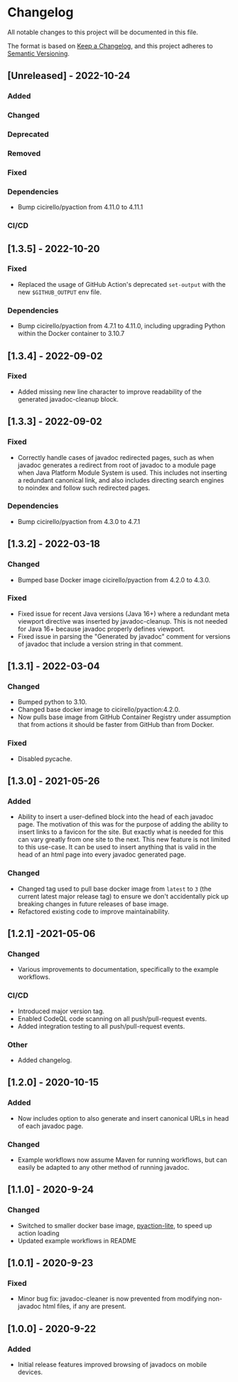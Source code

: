 # Changelog
All notable changes to this project will be documented in this file.

The format is based on [Keep a Changelog](https://keepachangelog.com/en/1.0.0/),
and this project adheres to [Semantic Versioning](https://semver.org/spec/v2.0.0.html).

## [Unreleased] - 2022-10-24

### Added
  
### Changed

### Deprecated

### Removed

### Fixed

### Dependencies
* Bump cicirello/pyaction from 4.11.0 to 4.11.1

### CI/CD


## [1.3.5] - 2022-10-20

### Fixed
* Replaced the usage of GitHub Action's deprecated `set-output` with the new `$GITHUB_OUTPUT` env file.

### Dependencies
* Bump cicirello/pyaction from 4.7.1 to 4.11.0, including upgrading Python within the Docker container to 3.10.7


## [1.3.4] - 2022-09-02

### Fixed
* Added missing new line character to improve readability of the generated javadoc-cleanup 
  block. 


## [1.3.3] - 2022-09-02

### Fixed
* Correctly handle cases of javadoc redirected pages, such as when javadoc generates a
  redirect from root of javadoc to a module page when Java Platform Module System is used.
  This includes not inserting a redundant canonical link, and also includes directing search
  engines to noindex and follow such redirected pages.

### Dependencies
* Bump cicirello/pyaction from 4.3.0 to 4.7.1


## [1.3.2] - 2022-03-18

### Changed
* Bumped base Docker image cicirello/pyaction from 4.2.0 to 4.3.0.

### Fixed
* Fixed issue for recent Java versions (Java 16+) where a redundant meta viewport
  directive was inserted by javadoc-cleanup. This is not needed for Java 16+ because
  javadoc properly defines viewport.
* Fixed issue in parsing the "Generated by javadoc" comment for versions of javadoc that
  include a version string in that comment.


## [1.3.1] - 2022-03-04
  
### Changed
* Bumped python to 3.10.
* Changed base docker image to cicirello/pyaction:4.2.0.
* Now pulls base image from GitHub Container Registry under
  assumption that from actions it should be faster from GitHub than
  from Docker.

### Fixed
* Disabled pycache.


## [1.3.0] - 2021-05-26

### Added
* Ability to insert a user-defined block into the head of each javadoc page. The
  motivation of this was for the purpose of adding the ability to insert links to
  a favicon for the site. But exactly what is needed for this can vary greatly from
  one site to the next. This new feature is not limited to this use-case. It can be
  used to insert anything that is valid in the head of an html page into every
  javadoc generated page.
  
### Changed
* Changed tag used to pull base docker image from `latest` to `3` (the current
  latest major release tag) to ensure we don't accidentally pick up breaking 
  changes in future releases of base image.
* Refactored existing code to improve maintainability.


## [1.2.1] -2021-05-06

### Changed
* Various improvements to documentation, specifically to the example
  workflows.

### CI/CD
* Introduced major version tag.
* Enabled CodeQL code scanning on all push/pull-request events.
* Added integration testing to all push/pull-request events.

### Other
* Added changelog.


## [1.2.0] - 2020-10-15

### Added
* Now includes option to also generate and insert canonical URLs in head of each javadoc page.

### Changed
* Example workflows now assume Maven for running workflows, but can easily be adapted 
  to any other method of running javadoc.

## [1.1.0] - 2020-9-24

### Changed
* Switched to smaller docker base image, 
  [pyaction-lite](https://github.com/cicirello/pyaction-lite), to speed up action loading
* Updated example workflows in README

## [1.0.1] - 2020-9-23

### Fixed
* Minor bug fix: javadoc-cleaner is now prevented from 
  modifying non-javadoc html files, if any are present.

## [1.0.0] - 2020-9-22

### Added
* Initial release features improved browsing of javadocs on mobile devices.

